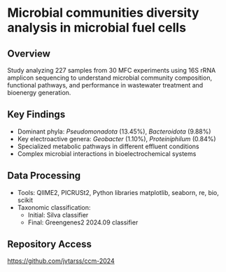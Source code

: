 # Microbial communities diversity analysis in microbial fuel cells

## Overview
Study analyzing 227 samples from 30 MFC experiments using 16S rRNA amplicon sequencing to understand microbial community composition, functional pathways, and performance in wastewater treatment and bioenergy generation.

## Key Findings
- Dominant phyla: _Pseudomonadota_ (13.45%), _Bacteroidota_ (9.88%)
- Key electroactive genera: _Geobacter_ (1.10%), _Proteiniphilum_ (0.84%)
- Specialized metabolic pathways in different effluent conditions
- Complex microbial interactions in bioelectrochemical systems

## Data Processing
- Tools: QIIME2, PICRUSt2, Python libraries matplotlib, seaborn, re, bio, scikit
- Taxonomic classification:
  * Initial: Silva classifier
  * Final: Greengenes2 2024.09 classifier

## Repository Access
https://github.com/jvtarss/ccm-2024
